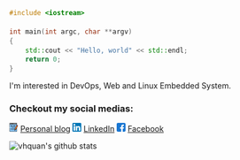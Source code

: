 ```c++
#include <iostream>

int main(int argc, char **argv)
{
    std::cout << "Hello, world" << std::endl;
    return 0;
}
```
I'm interested in DevOps, Web and Linux Embedded System.
### Checkout my social medias:
![](./assets/blog.png) [Personal blog](http://alychee.xyz)
![](./assets/linkedin.png) [LinkedIn](https://www.linkedin.com/in/vhquan/)
![](./assets/facebook.png) [Facebook](https://www.facebook.com/hqtrx/)

![vhquan's github stats](https://github-readme-stats.vercel.app/api?username=vhquan&show_icons=true&theme=dark)
